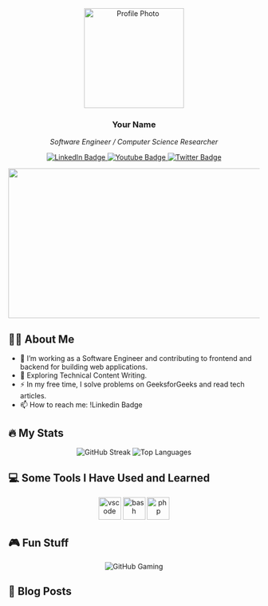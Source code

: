 <div align="center">
  <img src="your-profile-photo-url" width="200" height="200" alt="Profile Photo" />
  <h3>Your Name</h3>
  <p><em>Software Engineer / Computer Science Researcher</em></p>
</div>

<p align="center">
  <a href="your-linkedin-url">
    <img src="https://img.shields.io/badge/LinkedIn-blue?style=for-the-badge&logo=linkedin&logoColor=white" alt="LinkedIn Badge"/>
  </a>
  <a href="your-youtube-url">
    <img src="https://img.shields.io/badge/YouTube-red?style=for-the-badge&logo=youtube&logoColor=white" alt="Youtube Badge"/>
  </a>
  <a href="your-twitter-url">
    <img src="https://img.shields.io/badge/Twitter-blue?style=for-the-badge&logo=twitter&logoColor=white" alt="Twitter Badge"/>
  </a>
</p>

<div align="center">
  <img src="https://media.giphy.com/media/dWesBcTLavkZuG35MI/giphy.gif" width="600" height="300"/>
</div>

## 👩‍💻 About Me

- 📡 I’m working as a Software Engineer and contributing to frontend and backend for building web applications.
- 🌱 Exploring Technical Content Writing.
- ⚡ In my free time, I solve problems on GeeksforGeeks and read tech articles.
- 📫 How to reach me: !Linkedin Badge

## 🔥 My Stats

<div align="center">
  <img src="https://github-readme-streak-stats.herokuapp.com/?user=ishmael07&theme=dark&background=000000" alt="GitHub Streak" />
  <img src="https://github-readme-stats.vercel.app/api/top-langs/?username=ishmael07&layout=compact&theme=vision-friendly-dark" alt="Top Languages" />
</div>

## 💻 Some Tools I Have Used and Learned

<p align="center">
  <img src="https://cdn.jsdelivr.net/gh/devicons/devicon/icons/vscode/vscode-original.svg" alt="vscode" width="45" height="45"/>
  <img src="https://cdn.jsdelivr.net/gh/devicons/devicon/icons/bash/bash-original.svg" alt="bash" width="45" height="45"/>
  <img src="https://cdn.jsdelivr.net/gh/devicons/devicon/icons/php/php-original.svg" alt="php" width="45" height="45"/>
</p>

## 🎮 Fun Stuff

<div align="center">
  <img src="https://github-readme-gaming.vercel.app/api?username=your-github-username&theme=dracula" alt="GitHub Gaming" />
</div>

## 📜 Blog Posts

<div align="center">
  <!-- BLOG-POST-LIST:START -->
  <!-- BLOG-POST-LIST:END -->
</div>
